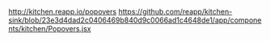 http://kitchen.reapp.io/popovers
https://github.com/reapp/kitchen-sink/blob/23e3d4dad2c0406469b840d9c0066ad1c4648de1/app/components/kitchen/Popovers.jsx
